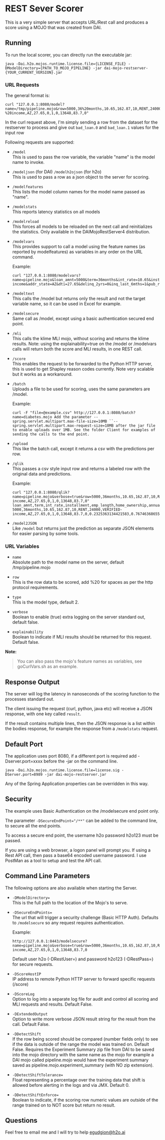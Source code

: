 # REST Sever Scorer
This is a very simple server that accepts URL/Rest call and produces a score using a MOJO that was created from DAI.

## Running
To run the local scorer, you can directly run the executable jar:
 ```
 java -Dai.h2o.mojos.runtime.license.file={LICENSE_FILE} -DModelDirectory={PATH_TO_MOJO_PIPELINE} -jar dai-mojo-restserver-{YOUR_CURRENT_VERSION}.jar
```
### URL Requests
The general format is:
```
curl "127.0.0.1:8080/model?name=/tmp/pipeline.mojo&row=5000,36%20months,10.65,162.87,10,RENT,24000,VERIFIED%20-%20income,AZ,27.65,0,1,0,13648,83.7,0"
```
In the curl request above, I'm simply sending a row from the dataset for the restserver to process and give out `bad_loan.0` and `bad_loan.1` values for the input row

Following requests are supported:

- `/model`  
   This is used to pass the row variable, the variable "name" is the model name to invoke.

- `/modeljson` (for DAI) ``/modelh2ojson`` (for h2o)    
   This is used to pass a row as a json object to the server for scoring.

- `/modelfeatures`  
   This lists the model column names for the model name passed as "name".

- `/modelstats`     
   This reports latency statistics on all models

- `/modelreload`    
   This forces all models to be reloaded on the next call and reinitializes the statistics. Only available in the DAIMojoRestServer4 distribution.

- `/modelvars`     
    This provides support to call a model using the feature names (as reported by modelfeatures) as variables in any order on the URL command.
    
    Example: 
    ```
    curl "127.0.0.1:8080/modelvars?name=pipeline.mojo&loan_amnt=5000&term=36months&int_rate=10.65&installment=162.87&emp_length=10&home_ownership=RENT&annual_inc=24000&verification_status=VERIFIED-income&addr_state=AZ&dti=27.65&delinq_2yrs=0&inq_last_6mths=1&pub_rec=0&revol_bal=13648&revol_util=83.7&total_acc=0
    ```
  
- `/modeltext`    
    This calls the /model but returns only the result and not the target variable name, so it can be used in Excel for example.

- `/modelsecure`    
    Same call as /model, except using a basic authentication secured end point.

- `/mli`    
    This calls the klime MLI mojo, without scoring and returns the klime results. Note: using the explainability=true on the /model or /modelvars calls will return both the score and MLI results, in one REST call.

- `/score`  
    This enables the request to be forwarded to the Python HTTP server, this is used to get Shapley reason codes currently. Note very scalable but it works as a workaround.

- `/batch`  
   Uploads a file to be used for scoring, uses the same parameters are /model.
   
   Example: 
   ```
   curl -F "file=@example.csv" http://127.0.0.1:8080/batch?name=diabetes.mojo Add the parameter --spring.servlet.multipart.max-file-size=10MB ``--spring.servlet.multipart.max-request-size=10MB after the jar file to enable uploads over 1MB. See the folder Client for examples of sending the calls to the end point.
   ```
  
- `/upload`     
   This like the batch call, except it returns a csv with the predictions per row.

- `/qlik`   
   This passes a csv style input row and returns a labeled row with the original data and predictions.

    Example:
    ```
    curl "127.0.0.1:8080/qlik?name=pipeline.mojo&verbose=true&row=5000,36months,10.65,162.87,10,RENT,24000,VERIFIED-income,AZ,27.65,0,1,0,13648,83.7,0" loan_amnt,term,int_rate,installment,emp_length,home_ownership,annual_inc,verification_status,addr_state,dti,delinq_2yrs,inq_last_6mths,pub_rec,revol_bal,revol_util,total_acc,bad_loan.0,bad_loan.1 5000,36months,10.65,162.87,10,RENT,24000,VERIFIED-income,AZ,27.65,0,1,0,13648,83.7,0,0.2325363134421583,0.7674636865578417
    ```

- `/model2JSON`     
   Like `/model` but returns just the prediction as separate JSON elements for easier parsing by some tools.

### URL Variables

- `name`    
   Absolute path to the model name on the server, default /tmp/pipeline.mojo

- `row`     
   This is the row data to be scored, add %20 for spaces as per the http protocol requirements.

- `type`        
   This is the model type, default 2.

- `verbose`     
   Boolean to enable (true) extra logging on the server standard out, default false.

- `explainability`  
   Boolean to indicate if MLI results should be returned for this request. Default false.

**Note:**
> You can also pass the mojo's feature names as variables, see goCurlVars.sh as an example.

## Response Output
The server will log the latency in nanoseconds of the scoring function to the processes standard out.

The client issuing the request (curl, python, java etc) will receive a JSON response, with one key called `result`.

If the result contains multiple lines, then the JSON response is a list within the bodies response, for example the response from a `/modelstats` request.

## Default Port
The application uses port 8080, if a different port is required add -Dserver.port=xxxx before the -jar on the command line.
```
java -Dai.h2o.mojos.runtime.license.file=license.sig -DServer.port=8989 -jar dai-mojo-restserver.jar
```
Any of the Spring Application properties can be overridden in this way.

## Security
The example uses Basic Authentication on the /modelsecure end point only.

The parameter `-DSecureEndPoint="/**"` can be added to the command line, to secure all the end points.

To access a secure end point, the username h2o password h2o123 must be passed.

If you are using a web browser, a logon panel will prompt you.
If using a Rest API call, then pass a base64 encoded username password.
I use PostMan as a tool to setup and test the API call.

## Command Line Parameters
The following options are also available when starting the Server.

- `-DModelDirectory=`   
   This is the full path to the location of the Mojo's to serve.

- `-DSecureEndPoints=`  
    The url that will trigger a security challenge (Basic HTTP Auth). Defaults to `/modelsecure` so any request requires authentication.
    
    Example: 
    ```
    http://127.0.0.1:8443/modelsecure?name=pipeline.mojo&verbose=true&row=5000,36months,10.65,162.87,10,RENT,24000,VERIFIED-income,AZ,27.65,0,1,0,13648,83.7,0
    ```
    Default user h2o (-DRestUser=) and password h2o123 (-DRestPass=) for secure requests.

- `-DScoreHostIP`   
    IP address to remote Python HTTP server to forward specific requests (/score)

- `-DScoreLog`   
    Option to log into a separate log file for audit and control all scoring and MLI requests and results. Default False.

- `-DExtendedOutput`    
    Option to write more verbose JSON result string for the result from the call. Default False.

- `-DDetectShift`   
    If the row being scored should be compared (number fields only) to see if the data is outside of the range the model was trained on. Default False. Requires the Experiment Summary zip file from DAI to be saved into the mojo directory with the same name as the mojo for example a DAI mojo called pipeline.mojo would have the experiment summary saved as pipeline.mojo.experiment_summary (with NO zip extension).

- `-DDetectShiftTolerance=`     
    Float representing a percentage over the training data that shift is allowed before alerting in the logs and via JMX. Default 0.

- `-DDetectShiftEnforce=`   
    Boolean to indicate, if the scoring row numeric values are outside of the range trained on to NOT score but return no result.

Questions
----------
Feel free to email me and I will try to help egudgion@h2o.ai
